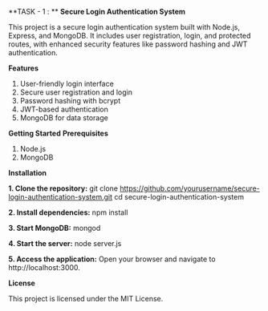 **TASK - 1 : **
**Secure Login Authentication System**

This project is a secure login authentication system built with Node.js, Express, and MongoDB. It includes user registration, login, and protected routes, with enhanced security features like password hashing and JWT authentication.

**Features**
1. User-friendly login interface
2. Secure user registration and login
3. Password hashing with bcrypt
4. JWT-based authentication
5. MongoDB for data storage

**Getting Started**
 **Prerequisites**
1. Node.js
2. MongoDB
   
**Installation**

**1. Clone the repository:**
     git clone https://github.com/yourusername/secure-login-authentication-system.git
     cd secure-login-authentication-system

**2. Install dependencies:**
     npm install

**3. Start MongoDB:**
     mongod

**4. Start the server:**
     node server.js

**5. Access the application:**
     Open your browser and navigate to http://localhost:3000.

**License**

This project is licensed under the MIT License.

